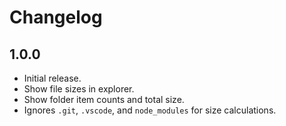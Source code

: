 # Changelog

## 1.0.0

- Initial release.
- Show file sizes in explorer.
- Show folder item counts and total size.
- Ignores `.git`, `.vscode`, and `node_modules` for size calculations.
